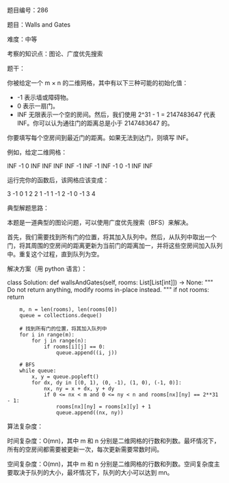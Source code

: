 题目编号：286

题目：Walls and Gates

难度：中等

考察的知识点：图论、广度优先搜索

题干：

你被给定一个 m × n 的二维网格，其中有以下三种可能的初始化值：

- -1 表示墙或障碍物。
- 0 表示一扇门。
- INF 无限表示一个空的房间。然后，我们使用 2^31 - 1 = 2147483647 代表 INF。你可以认为通往门的距离总是小于 2147483647 的。

你要填写每个空房间到最近门的距离。如果无法到达门，则填写 INF。

例如，给定二维网格：

INF  -1  0  INF
INF INF INF  -1
INF  -1 INF  -1
  0  -1 INF INF

运行完你的函数后，该网格应该变成：

  3  -1   0   1
  2   2   1  -1
  1  -1   2  -1
  0  -1   3   4

典型解题思路：

本题是一道典型的图论问题，可以使用广度优先搜索（BFS）来解决。

首先，我们需要找到所有门的位置，将其加入队列中。然后，从队列中取出一个门，将其周围的空房间的距离更新为当前门的距离加一，并将这些空房间加入队列中。重复这个过程，直到队列为空。

解决方案（用 python 语言）：

class Solution:
    def wallsAndGates(self, rooms: List[List[int]]) -> None:
        """
        Do not return anything, modify rooms in-place instead.
        """
        if not rooms:
            return
        
        m, n = len(rooms), len(rooms[0])
        queue = collections.deque()
        
        # 找到所有门的位置，将其加入队列中
        for i in range(m):
            for j in range(n):
                if rooms[i][j] == 0:
                    queue.append((i, j))
        
        # BFS
        while queue:
            x, y = queue.popleft()
            for dx, dy in [(0, 1), (0, -1), (1, 0), (-1, 0)]:
                nx, ny = x + dx, y + dy
                if 0 <= nx < m and 0 <= ny < n and rooms[nx][ny] == 2**31 - 1:
                    rooms[nx][ny] = rooms[x][y] + 1
                    queue.append((nx, ny))

算法复杂度：

时间复杂度：O(mn)，其中 m 和 n 分别是二维网格的行数和列数。最坏情况下，所有的空房间都需要被更新一次，每次更新需要常数时间。

空间复杂度：O(mn)，其中 m 和 n 分别是二维网格的行数和列数。空间复杂度主要取决于队列的大小，最坏情况下，队列的大小可以达到 mn。